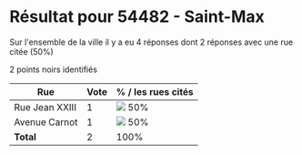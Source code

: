 # Résultat pour 54482 - Saint-Max

Sur l'ensemble de la ville il y a eu 4 réponses dont 2 réponses avec une rue citée (50%)

2 points noirs identifiés

| Rue | Vote | % / les rues cités|
|-----|------|-------------------|
| Rue Jean XXIII | 1 | <img src="../../img/bar_50.gif" />&nbsp;50%|
| Avenue Carnot | 1 | <img src="../../img/bar_50.gif" />&nbsp;50%|
| **Total** | 2 | 100%|
